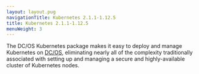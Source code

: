 ```yaml
---
layout: layout.pug
navigationTitle: Kubernetes 2.1.1-1.12.5
title: Kubernetes 2.1.1-1.12.5
menuWeight: 3
---
```


The DC/OS Kubernetes package makes it easy to deploy and manage Kubernetes on [DC/OS](https://mesosphere.com/product/), eliminating nearly all of the complexity traditionally associated with setting up and managing a secure and highly-available cluster of Kubernetes nodes.
